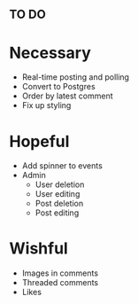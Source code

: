 TO DO
-----

Necessary
=========
- Real-time posting and polling
- Convert to Postgres
- Order by latest comment
- Fix up styling

Hopeful
=======
- Add spinner to events
- Admin
	- User deletion
	- User editing
	- Post deletion
	- Post editing

Wishful
=======
- Images in comments
- Threaded comments
- Likes
